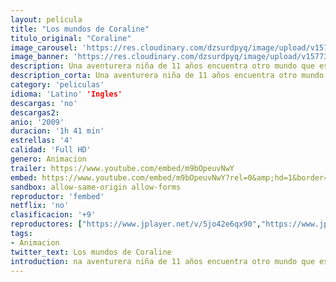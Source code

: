 ```yaml
---
layout: pelicula
title: "Los mundos de Coraline"
titulo_original: "Coraline"
image_carousel: 'https://res.cloudinary.com/dzsurdpyq/image/upload/v1577316759/coraline-min.jpg'
image_banner: 'https://res.cloudinary.com/dzsurdpyq/image/upload/v1577316770/coraline-banner.jpg'
description: Una aventurera niña de 11 años encuentra otro mundo que es una versión extrañamente idealizada de su frustrante hogar, pero que tiene secretos siniestros.
description_corta: Una aventurera niña de 11 años encuentra otro mundo que es una versión extrañamente idealizada de su frustrante hogar, pero que tiene secretos siniestros.
category: 'peliculas'
idioma: 'Latino' 'Ingles'
descargas: 'no'
descargas2:
anio: '2009'
duracion: '1h 41 min'
estrellas: '4'
calidad: 'Full HD'
genero: Animacion
trailer: https://www.youtube.com/embed/m9bOpeuvNwY
embed: https://www.youtube.com/embed/m9bOpeuvNwY?rel=0&amp;hd=1&border=0&wmode=opaque&enablejsapi=1&modestbranding=1&controls=1&showinfo=1
sandbox: allow-same-origin allow-forms
reproductor: 'fembed'
netflix: 'no'
clasificacion: '+9'
reproductores: ["https://www.jplayer.net/v/5jo42e6qx90","https://www.jplayer.net/v/3qv1663m29y"]
tags:
- Animacion
twitter_text: Los mundos de Coraline
introduction: na aventurera niña de 11 años encuentra otro mundo que es una versión extrañamente idealizada de su frustrante hogar, pero que tiene secretos siniestros.
---
```













